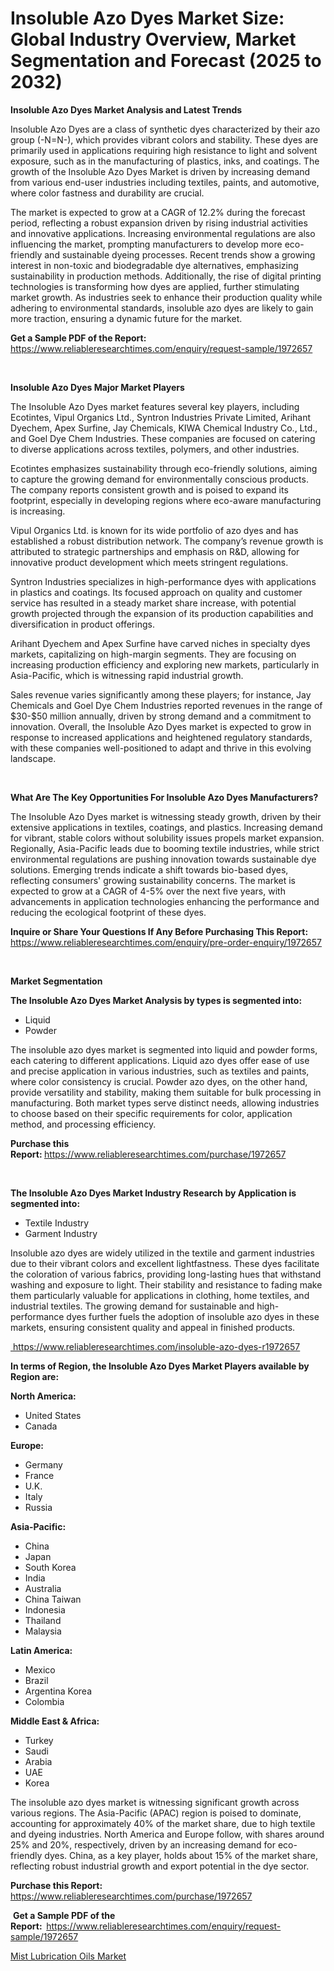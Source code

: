 <p><h1>Insoluble Azo Dyes Market Size: Global Industry Overview, Market Segmentation and Forecast (2025 to 2032)</h1></p><p><strong>Insoluble Azo Dyes Market Analysis and Latest Trends</strong></p>
<p><p>Insoluble Azo Dyes are a class of synthetic dyes characterized by their azo group (-N=N-), which provides vibrant colors and stability. These dyes are primarily used in applications requiring high resistance to light and solvent exposure, such as in the manufacturing of plastics, inks, and coatings. The growth of the Insoluble Azo Dyes Market is driven by increasing demand from various end-user industries including textiles, paints, and automotive, where color fastness and durability are crucial.</p><p>The market is expected to grow at a CAGR of 12.2% during the forecast period, reflecting a robust expansion driven by rising industrial activities and innovative applications. Increasing environmental regulations are also influencing the market, prompting manufacturers to develop more eco-friendly and sustainable dyeing processes. Recent trends show a growing interest in non-toxic and biodegradable dye alternatives, emphasizing sustainability in production methods. Additionally, the rise of digital printing technologies is transforming how dyes are applied, further stimulating market growth. As industries seek to enhance their production quality while adhering to environmental standards, insoluble azo dyes are likely to gain more traction, ensuring a dynamic future for the market.</p></p>
<p><strong>Get a Sample PDF of the Report:&nbsp;</strong> <a href="https://www.reliableresearchtimes.com/enquiry/request-sample/1972657?utm_campaign=2273&utm_medium=2&utm_source=Github&utm_content=ia&utm_term=03042025&utm_id=insoluble-azo-dyes">https://www.reliableresearchtimes.com/enquiry/request-sample/1972657</a></p>
<p>&nbsp;</p>
<p><strong>Insoluble Azo Dyes Major Market Players</strong></p>
<p><p>The Insoluble Azo Dyes market features several key players, including Ecotintes, Vipul Organics Ltd., Syntron Industries Private Limited, Arihant Dyechem, Apex Surfine, Jay Chemicals, KIWA Chemical Industry Co., Ltd., and Goel Dye Chem Industries. These companies are focused on catering to diverse applications across textiles, polymers, and other industries.</p><p>Ecotintes emphasizes sustainability through eco-friendly solutions, aiming to capture the growing demand for environmentally conscious products. The company reports consistent growth and is poised to expand its footprint, especially in developing regions where eco-aware manufacturing is increasing.</p><p>Vipul Organics Ltd. is known for its wide portfolio of azo dyes and has established a robust distribution network. The company’s revenue growth is attributed to strategic partnerships and emphasis on R&D, allowing for innovative product development which meets stringent regulations.</p><p>Syntron Industries specializes in high-performance dyes with applications in plastics and coatings. Its focused approach on quality and customer service has resulted in a steady market share increase, with potential growth projected through the expansion of its production capabilities and diversification in product offerings.</p><p>Arihant Dyechem and Apex Surfine have carved niches in specialty dyes markets, capitalizing on high-margin segments. They are focusing on increasing production efficiency and exploring new markets, particularly in Asia-Pacific, which is witnessing rapid industrial growth.</p><p>Sales revenue varies significantly among these players; for instance, Jay Chemicals and Goel Dye Chem Industries reported revenues in the range of $30-$50 million annually, driven by strong demand and a commitment to innovation. Overall, the Insoluble Azo Dyes market is expected to grow in response to increased applications and heightened regulatory standards, with these companies well-positioned to adapt and thrive in this evolving landscape.</p></p>
<p>&nbsp;</p>
<p><strong>What Are The Key Opportunities For Insoluble Azo Dyes Manufacturers?</strong></p>
<p><p>The Insoluble Azo Dyes market is witnessing steady growth, driven by their extensive applications in textiles, coatings, and plastics. Increasing demand for vibrant, stable colors without solubility issues propels market expansion. Regionally, Asia-Pacific leads due to booming textile industries, while strict environmental regulations are pushing innovation towards sustainable dye solutions. Emerging trends indicate a shift towards bio-based dyes, reflecting consumers' growing sustainability concerns. The market is expected to grow at a CAGR of 4-5% over the next five years, with advancements in application technologies enhancing the performance and reducing the ecological footprint of these dyes.</p></p>
<p><strong>Inquire or Share Your Questions If Any Before Purchasing This Report:</strong> <a href="https://www.reliableresearchtimes.com/enquiry/pre-order-enquiry/1972657?utm_campaign=2273&utm_medium=2&utm_source=Github&utm_content=ia&utm_term=03042025&utm_id=insoluble-azo-dyes">https://www.reliableresearchtimes.com/enquiry/pre-order-enquiry/1972657</a></p>
<p>&nbsp;</p>
<p><strong>Market Segmentation</strong></p>
<p><strong>The Insoluble Azo Dyes Market Analysis by types is segmented into:</strong></p>
<p><ul><li>Liquid</li><li>Powder</li></ul></p>
<p><p>The insoluble azo dyes market is segmented into liquid and powder forms, each catering to different applications. Liquid azo dyes offer ease of use and precise application in various industries, such as textiles and paints, where color consistency is crucial. Powder azo dyes, on the other hand, provide versatility and stability, making them suitable for bulk processing in manufacturing. Both market types serve distinct needs, allowing industries to choose based on their specific requirements for color, application method, and processing efficiency.</p></p>
<p><strong>Purchase this Report:&nbsp;</strong><a href="https://www.reliableresearchtimes.com/purchase/1972657?utm_campaign=2273&utm_medium=2&utm_source=Github&utm_content=ia&utm_term=03042025&utm_id=insoluble-azo-dyes">https://www.reliableresearchtimes.com/purchase/1972657</a></p>
<p>&nbsp;</p>
<p><strong>The Insoluble Azo Dyes Market Industry Research by Application is segmented into:</strong></p>
<p><ul><li>Textile Industry</li><li>Garment Industry</li></ul></p>
<p><p>Insoluble azo dyes are widely utilized in the textile and garment industries due to their vibrant colors and excellent lightfastness. These dyes facilitate the coloration of various fabrics, providing long-lasting hues that withstand washing and exposure to light. Their stability and resistance to fading make them particularly valuable for applications in clothing, home textiles, and industrial textiles. The growing demand for sustainable and high-performance dyes further fuels the adoption of insoluble azo dyes in these markets, ensuring consistent quality and appeal in finished products.</p></p>
<p><a href="https://www.reliableresearchtimes.com/insoluble-azo-dyes-r1972657?utm_campaign=2273&utm_medium=2&utm_source=Github&utm_content=ia&utm_term=03042025&utm_id=insoluble-azo-dyes">&nbsp;https://www.reliableresearchtimes.com/insoluble-azo-dyes-r1972657</a></p>
<p><strong>In terms of Region, the Insoluble Azo Dyes Market Players available by Region are:</strong></p>
<p>
    <p> <strong> North America: </strong>
        <ul>
            <li>United States</li>
            <li>Canada</li>
        </ul>
        </p> 
    <p> <strong> Europe: </strong>
        <ul>
            <li>Germany</li>
            <li>France</li>
            <li>U.K.</li>
            <li>Italy</li>
            <li>Russia</li>
        </ul>
        </p> 
    <p> <strong> Asia-Pacific: </strong>
        <ul>
            <li>China</li>
            <li>Japan</li>
            <li>South Korea</li>
            <li>India</li>
            <li>Australia</li>
            <li>China Taiwan</li>
            <li>Indonesia</li>
            <li>Thailand</li>
            <li>Malaysia</li>
        </ul>
        </p> 
    <p> <strong> Latin America: </strong>
        <ul>
            <li>Mexico</li>
            <li>Brazil</li>
            <li>Argentina Korea</li>
            <li>Colombia</li>
        </ul>
        </p> 
    <p> <strong> Middle East & Africa: </strong>
        <ul>
            <li>Turkey</li>
            <li>Saudi</li>
            <li>Arabia</li>
            <li>UAE</li>
            <li>Korea</li>
        </ul>
    </p>
    </p>
<p><p>The insoluble azo dyes market is witnessing significant growth across various regions. The Asia-Pacific (APAC) region is poised to dominate, accounting for approximately 40% of the market share, due to high textile and dyeing industries. North America and Europe follow, with shares around 25% and 20%, respectively, driven by an increasing demand for eco-friendly dyes. China, as a key player, holds about 15% of the market share, reflecting robust industrial growth and export potential in the dye sector.</p></p>
<p><strong>Purchase this Report: </strong><a href="https://www.reliableresearchtimes.com/purchase/1972657?utm_campaign=2273&utm_medium=2&utm_source=Github&utm_content=ia&utm_term=03042025&utm_id=insoluble-azo-dyes">https://www.reliableresearchtimes.com/purchase/1972657</a></p>
<p>&nbsp;<strong>Get a Sample PDF of the Report:&nbsp;&nbsp;</strong><a href="https://www.reliableresearchtimes.com/enquiry/request-sample/1972657?utm_campaign=2273&utm_medium=2&utm_source=Github&utm_content=ia&utm_term=03042025&utm_id=insoluble-azo-dyes">https://www.reliableresearchtimes.com/enquiry/request-sample/1972657</a></p>
<p><strong></strong></p>
<p><p><a href="https://github.com/tona7vba/Market-Research-Report-List-1/blob/main/mist-lubrication-oils-market.md?utm_campaign=2273&utm_medium=2&utm_source=Github&utm_content=ia&utm_term=03042025&utm_id=insoluble-azo-dyes">Mist Lubrication Oils Market</a></p></p>